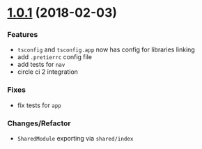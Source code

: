 <a name="1.0.1"></a>
# [1.0.1](https://github.com/sketch7/angular-skeleton-app/compare/1.0.0...1.0.1) (2018-02-03)

### Features

 - `tsconfig` and `tsconfig.app` now has config for libraries linking
 - add `.pretierrc` config file
 - add tests for `nav`
 - circle ci 2 integration

### Fixes

 - fix tests for `app`

### Changes/Refactor

 - `SharedModule` exporting via `shared/index`
